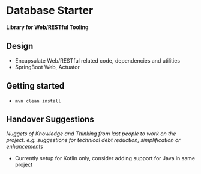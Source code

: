 # Database Starter

**Library for Web/RESTful Tooling**

## Design

* Encapsulate Web/RESTful related code, dependencies and utilities
* SpringBoot Web, Actuator

## Getting started

* `mvn clean install` 

## Handover Suggestions

_Nuggets of Knowledge and Thinking from last people to work on the project._
_e.g. suggestions for technical debt reduction, simplification or enhancements_

* Currently setup for Kotlin only, consider adding support for Java in same project
